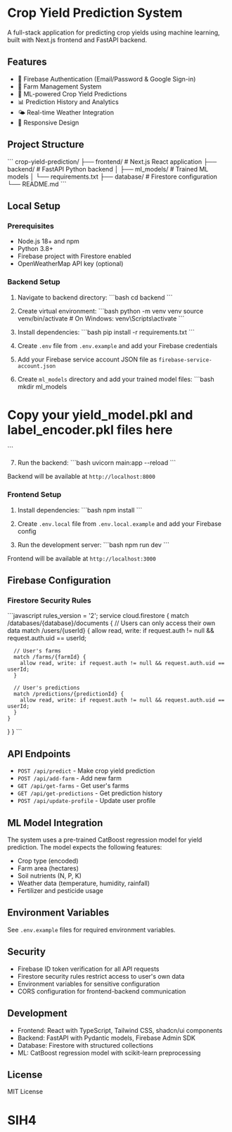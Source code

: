 # Crop Yield Prediction System

A full-stack application for predicting crop yields using machine learning, built with Next.js frontend and FastAPI backend.

## Features

- 🔐 Firebase Authentication (Email/Password & Google Sign-in)
- 🏡 Farm Management System
- 🤖 ML-powered Crop Yield Predictions
- 📊 Prediction History and Analytics
- 🌤️ Real-time Weather Integration
- 📱 Responsive Design

## Project Structure

\`\`\`
crop-yield-prediction/
├── frontend/              # Next.js React application
├── backend/              # FastAPI Python backend
│   ├── ml_models/       # Trained ML models
│   └── requirements.txt
├── database/            # Firestore configuration
└── README.md
\`\`\`

## Local Setup

### Prerequisites

- Node.js 18+ and npm
- Python 3.8+
- Firebase project with Firestore enabled
- OpenWeatherMap API key (optional)

### Backend Setup

1. Navigate to backend directory:
\`\`\`bash
cd backend
\`\`\`

2. Create virtual environment:
\`\`\`bash
python -m venv venv
source venv/bin/activate  # On Windows: venv\Scripts\activate
\`\`\`

3. Install dependencies:
\`\`\`bash
pip install -r requirements.txt
\`\`\`

4. Create `.env` file from `.env.example` and add your Firebase credentials

5. Add your Firebase service account JSON file as `firebase-service-account.json`

6. Create `ml_models` directory and add your trained model files:
\`\`\`bash
mkdir ml_models
# Copy your yield_model.pkl and label_encoder.pkl files here
\`\`\`

7. Run the backend:
\`\`\`bash
uvicorn main:app --reload
\`\`\`

Backend will be available at `http://localhost:8000`

### Frontend Setup

1. Install dependencies:
\`\`\`bash
npm install
\`\`\`

2. Create `.env.local` file from `.env.local.example` and add your Firebase config

3. Run the development server:
\`\`\`bash
npm run dev
\`\`\`

Frontend will be available at `http://localhost:3000`

## Firebase Configuration

### Firestore Security Rules

\`\`\`javascript
rules_version = '2';
service cloud.firestore {
  match /databases/{database}/documents {
    // Users can only access their own data
    match /users/{userId} {
      allow read, write: if request.auth != null && request.auth.uid == userId;
      
      // User's farms
      match /farms/{farmId} {
        allow read, write: if request.auth != null && request.auth.uid == userId;
      }
      
      // User's predictions
      match /predictions/{predictionId} {
        allow read, write: if request.auth != null && request.auth.uid == userId;
      }
    }
  }
}
\`\`\`

## API Endpoints

- `POST /api/predict` - Make crop yield prediction
- `POST /api/add-farm` - Add new farm
- `GET /api/get-farms` - Get user's farms
- `GET /api/get-predictions` - Get prediction history
- `POST /api/update-profile` - Update user profile

## ML Model Integration

The system uses a pre-trained CatBoost regression model for yield prediction. The model expects the following features:

- Crop type (encoded)
- Farm area (hectares)
- Soil nutrients (N, P, K)
- Weather data (temperature, humidity, rainfall)
- Fertilizer and pesticide usage

## Environment Variables

See `.env.example` files for required environment variables.

## Security

- Firebase ID token verification for all API requests
- Firestore security rules restrict access to user's own data
- Environment variables for sensitive configuration
- CORS configuration for frontend-backend communication

## Development

- Frontend: React with TypeScript, Tailwind CSS, shadcn/ui components
- Backend: FastAPI with Pydantic models, Firebase Admin SDK
- Database: Firestore with structured collections
- ML: CatBoost regression model with scikit-learn preprocessing

## License

MIT License
# SIH4
